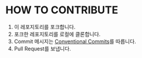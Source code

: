 # HOW TO CONTRIBUTE

1. 이 레포지토리를 포크합니다.
2. 포크한 레포지토리를 로컬에 클론합니다.
3. Commit 메시지는 [Conventional Commits](https://www.conventionalcommits.org/en/v1.0.0/)를 따릅니다.
4. Pull Request를 보냅니다.
